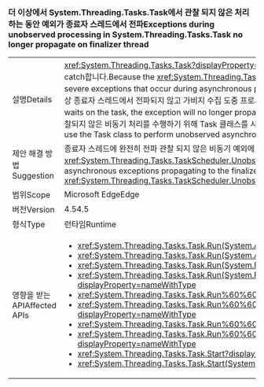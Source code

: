 ### <a name="exceptions-during-unobserved-processing-in-systemthreadingtaskstask-no-longer-propagate-on-finalizer-thread"></a><span data-ttu-id="2141d-101">더 이상에서 System.Threading.Tasks.Task에서 관찰 되지 않은 처리 하는 동안 예외가 종료자 스레드에서 전파</span><span class="sxs-lookup"><span data-stu-id="2141d-101">Exceptions during unobserved processing in System.Threading.Tasks.Task no longer propagate on finalizer thread</span></span>

|   |   |
|---|---|
|<span data-ttu-id="2141d-102">설명</span><span class="sxs-lookup"><span data-stu-id="2141d-102">Details</span></span>|<span data-ttu-id="2141d-103"><xref:System.Threading.Tasks.Task?displayProperty=name> 클래스는 비동기 작업을 나타내기 때문에 비동기 처리를 하는 동안 발생하는 심각하지 않은 예외를 모두 catch합니다.</span><span class="sxs-lookup"><span data-stu-id="2141d-103">Because the <xref:System.Threading.Tasks.Task?displayProperty=name> class represents an asynchronous operation, it catches all non-severe exceptions that occur during asynchronous processing.</span></span> <span data-ttu-id="2141d-104">.NET Framework 4.5에서는 예외가 관찰되지 않고 코드가 작업에서 대기하지 않으면 예외는 더 이상 종료자 스레드에서 전파되지 않고 가비지 수집 도중 프로세스와 충돌합니다.</span><span class="sxs-lookup"><span data-stu-id="2141d-104">In the .NET Framework 4.5, if an exception is not observed and your code never waits on the task, the exception will no longer propagate on the finalizer thread and crash the process during garbage collection.</span></span> <span data-ttu-id="2141d-105">이러한 변경으로 인해 관찰되지 않은 비동기 처리를 수행하기 위해 Task 클래스를 사용하는 응용 프로그램의 안정성이 향상됩니다.</span><span class="sxs-lookup"><span data-stu-id="2141d-105">This change enhances the reliability of applications that use the Task class to perform unobserved asynchronous processing.</span></span>|
|<span data-ttu-id="2141d-106">제안 해결 방법</span><span class="sxs-lookup"><span data-stu-id="2141d-106">Suggestion</span></span>|<span data-ttu-id="2141d-107">종료자 스레드에 완전히 전파 관찰 되지 않은 비동기 예외에 종속 되는 응용 프로그램, 이전 동작에 대 한 적절 한 처리기를 제공 하 여 복원할 수 있습니다는 <xref:System.Threading.Tasks.TaskScheduler.UnobservedTaskException> 이벤트를 설정 하거나는 [런타임 구성 요소 ](~/docs/framework/configure-apps/file-schema/runtime/throwunobservedtaskexceptions-element.md).</span><span class="sxs-lookup"><span data-stu-id="2141d-107">If an app depends on unobserved asynchronous exceptions propagating to the finalizer thread, the previous behavior can be restored by providing an appropriate handler for the <xref:System.Threading.Tasks.TaskScheduler.UnobservedTaskException> event, or by setting a [runtime configuration element](~/docs/framework/configure-apps/file-schema/runtime/throwunobservedtaskexceptions-element.md).</span></span>|
|<span data-ttu-id="2141d-108">범위</span><span class="sxs-lookup"><span data-stu-id="2141d-108">Scope</span></span>|<span data-ttu-id="2141d-109">Microsoft Edge</span><span class="sxs-lookup"><span data-stu-id="2141d-109">Edge</span></span>|
|<span data-ttu-id="2141d-110">버전</span><span class="sxs-lookup"><span data-stu-id="2141d-110">Version</span></span>|<span data-ttu-id="2141d-111">4.5</span><span class="sxs-lookup"><span data-stu-id="2141d-111">4.5</span></span>|
|<span data-ttu-id="2141d-112">형식</span><span class="sxs-lookup"><span data-stu-id="2141d-112">Type</span></span>|<span data-ttu-id="2141d-113">런타임</span><span class="sxs-lookup"><span data-stu-id="2141d-113">Runtime</span></span>|
|<span data-ttu-id="2141d-114">영향을 받는 API</span><span class="sxs-lookup"><span data-stu-id="2141d-114">Affected APIs</span></span>|<ul><li><xref:System.Threading.Tasks.Task.Run(System.Action)?displayProperty=nameWithType></li><li><xref:System.Threading.Tasks.Task.Run(System.Action,System.Threading.CancellationToken)?displayProperty=nameWithType></li><li><xref:System.Threading.Tasks.Task.Run(System.Func{System.Threading.Tasks.Task})?displayProperty=nameWithType></li><li><xref:System.Threading.Tasks.Task.Run(System.Func{System.Threading.Tasks.Task},System.Threading.CancellationToken)?displayProperty=nameWithType></li><li><xref:System.Threading.Tasks.Task.Run%60%601(System.Func{%60%600})?displayProperty=nameWithType></li><li><xref:System.Threading.Tasks.Task.Run%60%601(System.Func{%60%600},System.Threading.CancellationToken)?displayProperty=nameWithType></li><li><xref:System.Threading.Tasks.Task.Run%60%601(System.Func{System.Threading.Tasks.Task{%60%600}})?displayProperty=nameWithType></li><li><xref:System.Threading.Tasks.Task.Run%60%601(System.Func{System.Threading.Tasks.Task{%60%600}},System.Threading.CancellationToken)?displayProperty=nameWithType></li><li><xref:System.Threading.Tasks.Task.Start?displayProperty=nameWithType></li><li><xref:System.Threading.Tasks.Task.Start(System.Threading.Tasks.TaskScheduler)?displayProperty=nameWithType></li></ul>|

